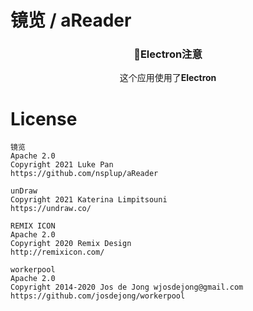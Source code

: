 # 镜览 / aReader



<h3 align="center">🚸Electron注意</h3>

<p align="center">这个应用使用了<b>Electron</b></p>





# License

```
镜览
Apache 2.0
Copyright 2021 Luke Pan
https://github.com/nsplup/aReader

unDraw
Copyright 2021 Katerina Limpitsouni
https://undraw.co/

REMIX ICON
Apache 2.0
Copyright 2020 Remix Design
http://remixicon.com/

workerpool
Apache 2.0
Copyright 2014-2020 Jos de Jong wjosdejong@gmail.com
https://github.com/josdejong/workerpool
```

